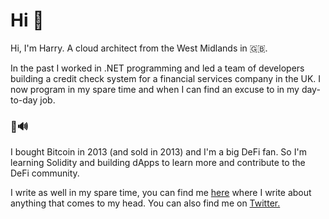 # Hi 👋

Hi, I'm Harry. A cloud architect from the West Midlands in 🇬🇧.

In the past I worked in .NET programming and led a team of developers building a credit check system for a financial services company in the UK. I now program in my spare time and when I can find an excuse to in my day-to-day job.

### 🦇🔊 
I bought Bitcoin in 2013 (and sold in 2013) and I'm a big DeFi fan. So I'm learning Solidity and building dApps to learn more and contribute to the DeFi community. 

I write as well in my spare time, you can find me [here](https://harrymoy.com) where I write about anything that comes to my head. You can also find me on [Twitter.](https://twitter.com/HarryMoy)